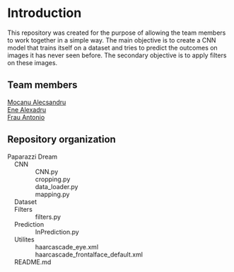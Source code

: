 # Introduction
This repository was created for the purpose of allowing the team members to work together in a simple way. The main objective is to create a CNN model that trains itself on a dataset and tries to predict the outcomes on images it has never seen before. The secondary objective is to apply filters on these images.

## Team members
[Mocanu Alecsandru](https://github.com/ReaLight02) <br>
[Ene Alexadru](https://github.com/ScherzoNo) <br>
[Frau Antonio](https://github.com/ShinobuSmile) <br>

## Repository organization
Paparazzi Dream <br>
&nbsp;&nbsp;&nbsp;&nbsp;CNN <br>
&nbsp;&nbsp;&nbsp;&nbsp;&nbsp;&nbsp;&nbsp;&nbsp;&nbsp;&nbsp;&nbsp;&nbsp;&nbsp;&nbsp;&nbsp;&nbsp;CNN.py <br>
&nbsp;&nbsp;&nbsp;&nbsp;&nbsp;&nbsp;&nbsp;&nbsp;&nbsp;&nbsp;&nbsp;&nbsp;&nbsp;&nbsp;&nbsp;&nbsp;cropping.py <br>
&nbsp;&nbsp;&nbsp;&nbsp;&nbsp;&nbsp;&nbsp;&nbsp;&nbsp;&nbsp;&nbsp;&nbsp;&nbsp;&nbsp;&nbsp;&nbsp;data_loader.py <br>
&nbsp;&nbsp;&nbsp;&nbsp;&nbsp;&nbsp;&nbsp;&nbsp;&nbsp;&nbsp;&nbsp;&nbsp;&nbsp;&nbsp;&nbsp;&nbsp;mapping.py <br>
&nbsp;&nbsp;&nbsp;&nbsp;Dataset <br>
&nbsp;&nbsp;&nbsp;&nbsp;Filters <br>
&nbsp;&nbsp;&nbsp;&nbsp;&nbsp;&nbsp;&nbsp;&nbsp;&nbsp;&nbsp;&nbsp;&nbsp;&nbsp;&nbsp;&nbsp;&nbsp;filters.py <br>
&nbsp;&nbsp;&nbsp;&nbsp;Prediction <br>
&nbsp;&nbsp;&nbsp;&nbsp;&nbsp;&nbsp;&nbsp;&nbsp;&nbsp;&nbsp;&nbsp;&nbsp;&nbsp;&nbsp;&nbsp;&nbsp;InPrediction.py <br>
&nbsp;&nbsp;&nbsp;&nbsp;Utilites <br>
&nbsp;&nbsp;&nbsp;&nbsp;&nbsp;&nbsp;&nbsp;&nbsp;&nbsp;&nbsp;&nbsp;&nbsp;&nbsp;&nbsp;&nbsp;&nbsp;haarcascade_eye.xml <br>
&nbsp;&nbsp;&nbsp;&nbsp;&nbsp;&nbsp;&nbsp;&nbsp;&nbsp;&nbsp;&nbsp;&nbsp;&nbsp;&nbsp;&nbsp;&nbsp;haarcascade_frontalface_default.xml <br>
&nbsp;&nbsp;&nbsp;&nbsp;README.md <br>

